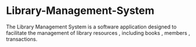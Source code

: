 # Library-Management-System
The Library Management System is a software application designed to facilitate the management of library resources , including books , members , transactions.
